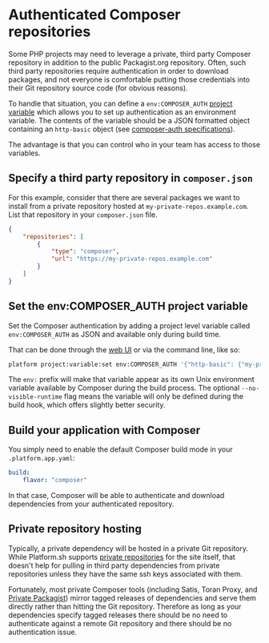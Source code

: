 # Authenticated Composer repositories

Some PHP projects may need to leverage a private, third party Composer repository in addition to the public Packagist.org repository.  Often, such third party repositories require authentication in order to download packages, and not everyone is comfortable putting those credentials into their Git repository source code (for obvious reasons).

To handle that situation, you can define a `env:COMPOSER_AUTH` [project variable](/administration/variables.md#project-variables) which allows you to set up authentication as an environment variable. The contents of the variable should be a JSON formatted object containing an `http-basic` object (see [composer-auth specifications](https://getcomposer.org/doc/03-cli.md#composer-auth)).

The advantage is that you can control who in your team has access to those variables.

## Specify a third party repository in `composer.json`

For this example, consider that there are several packages we want to install from a private repository hosted at `my-private-repos.example.com`.  List that repository in your `composer.json` file.

```json
{
    "repositories": [
        {
            "type": "composer",
            "url": "https://my-private-repos.example.com"
        }
    ]
}
```

## Set the env:COMPOSER_AUTH project variable

Set the Composer authentication by adding a project level variable called `env:COMPOSER_AUTH` as JSON and available only during build time.

That can be done through the [web UI](/gettingstarted/web.md) or via the command line, like so:

```bash
platform project:variable:set env:COMPOSER_AUTH '{"http-basic": {"my-private-repos.example.com": {"username": "your-username", "password": "your-password"}}}' --json --no-visible-runtime
```

The `env:` prefix will make that variable appear as its own Unix environment variable available by Composer during the build process. The optional `--no-visible-runtime` flag means the variable will only be defined during the build hook, which offers slightly better security.

## Build your application with Composer

You simply need to enable the default Composer build mode in your `.platform.app.yaml`:

```yaml
build:
    flavor: "composer"
```

In that case, Composer will be able to authenticate and download dependencies from your authenticated repository.

## Private repository hosting

Typically, a private dependency will be hosted in a private Git repository.  While Platform.sh supports [private repositories](/administration/private-repository.md) for the site itself, that doesn't help for pulling in third party dependencies from private repositories unless they have the same ssh keys associated with them.

Fortunately, most private Composer tools (including Satis, Toran Proxy, and [Private Packagist](https://packagist.com/)) mirror tagged releases of dependencies and serve them directly rather than hitting the Git repository.  Therefore as long as your dependencies specify tagged releases there should be no need to authenticate against a remote Git repository and there should be no authentication issue.
